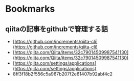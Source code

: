 # Bookmarks

## qiitaの記事をgithubで管理する話
- [https://github.com/increments/qiita-cli](https://github.com/increments/qiita-cli)
- [https://qiita.com/Qiita/items/32c79014509987541130](https://qiita.com/Qiita/items/32c79014509987541130)
- [https://qiita.com/settings/applications](https://qiita.com/settings/applications)
- 8ff3f18b2f556c5a967b207f2e61407b92abf4c2
